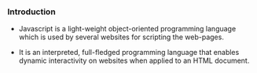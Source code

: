 ### **Introduction**

- Javascript is a light-weight object-oriented programming language which is used by several websites for scripting the web-pages.


- It is an interpreted, full-fledged programming language that enables dynamic interactivity on websites when applied to an HTML document.
